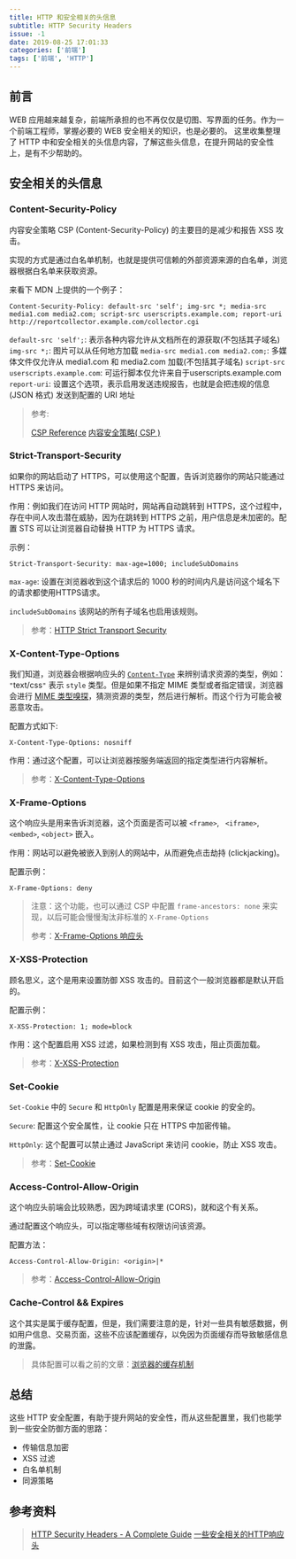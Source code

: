 ```yaml
---
title: HTTP 和安全相关的头信息
subtitle: HTTP Security Headers
issue: -1
date: 2019-08-25 17:01:33
categories: ['前端']
tags: ['前端', 'HTTP']
---
```


## 前言
WEB 应用越来越复杂，前端所承担的也不再仅仅是切图、写界面的任务。作为一个前端工程师，掌握必要的 WEB 安全相关的知识，也是必要的。
这里收集整理了 HTTP 中和安全相关的头信息内容，了解这些头信息，在提升网站的安全性上，是有不少帮助的。

## 安全相关的头信息

### Content-Security-Policy

内容安全策略 CSP (Content-Security-Policy) 的主要目的是减少和报告 XSS 攻击。

实现的方式是通过白名单机制，也就是提供可信赖的外部资源来源的白名单，浏览器根据白名单来获取资源。

来看下 MDN 上提供的一个例子：

```
Content-Security-Policy: default-src 'self'; img-src *; media-src media1.com media2.com; script-src userscripts.example.com; report-uri http://reportcollector.example.com/collector.cgi
```

`default-src 'self';`: 表示各种内容允许从文档所在的源获取(不包括其子域名)
`img-src *;`: 图片可以从任何地方加载
`media-src media1.com media2.com;`: 多媒体文件仅允许从 media1.com 和 media2.com 加载(不包括其子域名)
`script-src userscripts.example.com`: 可运行脚本仅允许来自于userscripts.example.com
`report-uri`: 设置这个选项，表示启用发送违规报告，也就是会把违规的信息 (JSON 格式) 发送到配置的 URI 地址

> 参考:
>
> [CSP Reference](https://content-security-policy.com/)
> [内容安全策略( CSP )](https://developer.mozilla.org/zh-CN/docs/Web/HTTP/CSP)



### Strict-Transport-Security

如果你的网站启动了 HTTPS，可以使用这个配置，告诉浏览器你的网站只能通过 HTTPS 来访问。

作用：例如我们在访问 HTTP 网站时，网站再自动跳转到 HTTPS，这个过程中，存在中间人攻击潜在威胁，因为在跳转到 HTTPS 之前，用户信息是未加密的。配置 STS 可以让浏览器自动替换 HTTP 为 HTTPS 请求。

示例：

```
Strict-Transport-Security: max-age=1000; includeSubDomains
```

`max-age`: 设置在浏览器收到这个请求后的 1000 秒的时间内凡是访问这个域名下的请求都使用HTTPS请求。

`includeSubDomains` 该网站的所有子域名也启用该规则。



> 参考：[HTTP Strict Transport Security](https://developer.mozilla.org/zh-CN/docs/Security/HTTP_Strict_Transport_Security)



### X-Content-Type-Options

我们知道，浏览器会根据响应头的 [`Content-Type`](https://developer.mozilla.org/zh-CN/docs/Web/HTTP/Headers/Content-Type) 来辨别请求资源的类型，例如：` "`text/css`"` 表示 `style` 类型。但是如果不指定 MIME 类型或者指定错误，浏览器会进行 [MIME 类型嗅探](https://developer.mozilla.org/en-US/docs/Web/HTTP/Basics_of_HTTP/MIME_types#MIME_sniffing)，猜测资源的类型，然后进行解析。而这个行为可能会被恶意攻击。

配置方式如下:

```
X-Content-Type-Options: nosniff
```

作用：通过这个配置，可以让浏览器按服务端返回的指定类型进行内容解析。



> 参考：[X-Content-Type-Options](https://developer.mozilla.org/zh-CN/docs/Web/HTTP/Headers/X-Content-Type-Options)



### X-Frame-Options

这个响应头是用来告诉浏览器，这个页面是否可以被 `<frame>`, ` <iframe>`, `<embed>`, `<object>` 嵌入。

作用：网站可以避免被嵌入到别人的网站中，从而避免点击劫持  (clickjacking)。

配置示例：

```
X-Frame-Options: deny
```

> 注意：这个功能，也可以通过 CSP 中配置 `frame-ancestors: none` 来实现，以后可能会慢慢淘汰非标准的 `X-Frame-Options`
>
> 参考：[X-Frame-Options 响应头](https://developer.mozilla.org/zh-CN/docs/Web/HTTP/X-Frame-Options)



### X-XSS-Protection

顾名思义，这个是用来设置防御 XSS 攻击的。目前这个一般浏览器都是默认开启的。

配置示例：

```
X-XSS-Protection: 1; mode=block
```

作用：这个配置启用 XSS 过滤，如果检测到有 XSS 攻击，阻止页面加载。

> 参考：[X-XSS-Protection](https://developer.mozilla.org/zh-CN/docs/Web/HTTP/Headers/X-XSS-Protection)



### Set-Cookie

`Set-Cookie` 中的 `Secure` 和 `HttpOnly` 配置是用来保证 cookie 的安全的。

`Secure`: 配置这个安全属性，让 cookie 只在 HTTPS 中加密传输。

`HttpOnly`: 这个配置可以禁止通过 JavaScript 来访问 cookie，防止 XSS 攻击。

> 参考：[Set-Cookie](https://developer.mozilla.org/zh-CN/docs/Web/HTTP/Headers/Set-Cookie)



### Access-Control-Allow-Origin

这个响应头前端会比较熟悉，因为跨域请求里 (CORS)，就和这个有关系。

通过配置这个响应头，可以指定哪些域有权限访问该资源。

配置方法：

```
Access-Control-Allow-Origin: <origin>|*
```

> 参考：[Access-Control-Allow-Origin](https://developer.mozilla.org/zh-CN/docs/Web/HTTP/Headers/Access-Control-Allow-Origin)



### Cache-Control && Expires

这个其实是属于缓存配置，但是，我们需要注意的是，针对一些具有敏感数据，例如用户信息、交易页面，这些不应该配置缓存，以免因为页面缓存而导致敏感信息的泄露。

> 具体配置可以看之前的文章：[浏览器的缓存机制](https://blog.hhking.cn/2018/08/10/browser-cache/)



## 总结

这些 HTTP 安全配置，有助于提升网站的安全性，而从这些配置里，我们也能学到一些安全防御方面的思路：
- 传输信息加密
- XSS 过滤
- 白名单机制
- 同源策略



## 参考资料

> [HTTP Security Headers - A Complete Guide](https://nullsweep.com/http-security-headers-a-complete-guide/)
> [一些安全相关的HTTP响应头](https://imququ.com/post/web-security-and-response-header.html)
